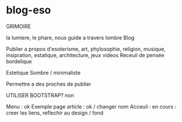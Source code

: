 # blog-eso
GRIMOIRE

la lumiere, le phare, nous guide a travers lombre
Blog

Publier a propos d'esoterisme, art, phylosophie, religion, musique, insipration, estatique, architecture, jeux videos 
    Receuil de pensée bordelique

Estetique Sombre / minimaliste
    
Permettre a des proches de publier

UTILISER BOOTSTRAP? non

Menu : ok
Exemple page article : ok / changer nom
Acceuil  : en cours : creer les liens, reflechir au design / fond 
